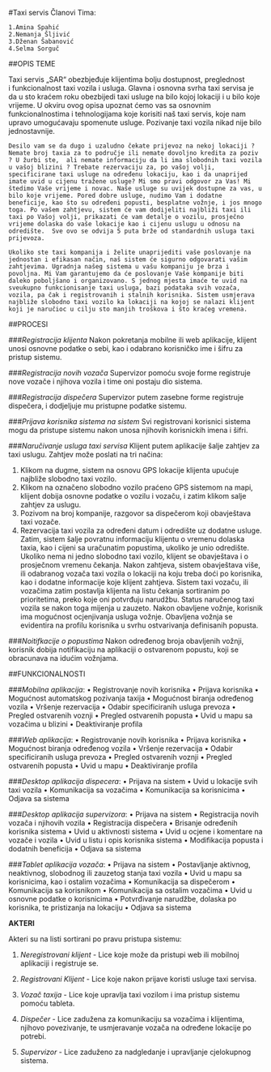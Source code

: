 #Taxi servis
Članovi Tima:

    1.Amina Spahić 
    2.Nemanja Šljivić 
    3.Dženan Šabanović
    4.Selma Sorguč 
    
                                                    
    
##OPIS TEME

Taxi servis „SAR“  obezbjeđuje klijentima bolju dostupnost, preglednost  
i funkcionalnost taxi vozila i usluga. Glavna i osnovna svrha taxi servisa 
je da u sto kraćem roku obezbijedi taxi usluge na bilo kojoj lokaciji i u bilo 
koje vrijeme. U okviru ovog opisa upoznat ćemo vas sa osnovnim 
funkcionalnostima i tehnologijama koje korisiti naš taxi servis, koje nam 
upravo umogućavaju spomenute usluge. Pozivanje taxi vozila nikad nije bilo 
jednostavnije. 

 	Desilo vam se da dugo i uzaludno čekate prijevoz na nekoj lokaciji ? Nemate broj taxia za to područje ili nemate dovoljno kredita za poziv ? U žurbi ste,  ali nemate informaciju da li ima slobodnih taxi vozila u vašoj blizini ? Trebate rezervaciju za, po vašoj volji, specificirane taxi usluge na određenu lokaciju, kao i da unaprijed imate uvid u cijenu tražene usluge? Mi smo pravi odgovor za Vas! Mi  štedimo Vaše vrijeme i novac. Naše usluge su uvijek dostupne za vas, u bilo koje vrijeme. Pored dobre usluge, nudimo Vam i dodatne beneficije, kao što su određeni popusti, besplatne vožnje, i jos mnogo toga. Po vašem zahtjevu, sistem će vam dodijeliti najbliži taxi ili taxi po Vašoj volji, prikazati će vam detalje o vozilu, prosječno vrijeme dolaska do vaše lokacije kao i cijenu uslugu u odnosu na odredište.  Sve ovo se odvija 5 puta brže od standardnih usluga taxi prijevoza.
 	
 	Ukoliko ste taxi kompanija i želite unaprijediti vaše poslovanje na jednostan i efikasan način, naš sistem će sigurno odgovarati vašim zahtjevima. Ugradnja našeg sistema u vašu kompaniju je brza i povoljna. Mi Vam garantujemo da će poslovanje Vaše kompanije biti daleko poboljšano i organizovano. S jednog mjesta imaće te uvid na sveukupno funkcionisanje taxi usluga, bazi podataka svih vozača, vozila, pa čak i registrovanih i stalnih korisnika. Sistem usmjerava najbliže slobodno taxi vozilo ka lokaciji na kojoj se nalazi klijent koji je naručioc u cilju sto manjih troškova i što kraćeg vremena.

   

##PROCESI

###*Registracija klijenta*
Nakon pokretanja mobilne ili web aplikacije, klijent  unosi osnovne podatke o sebi, kao i odabrano korisničko ime i šifru za pristup sistemu. 

###*Registracija novih vozača*
Supervizor pomoću svoje forme registruje nove vozače i njihova vozila i time oni postaju dio sistema.

###*Registracija dispečera*
Supervizor putem zasebne forme registruje dispečera, i dodjeljuje mu pristupne podatke sistemu.

###*Prijava korisnika sistema na sistem*
Svi registrovani korisnici sistema mogu da pristupe sistemu nakon unosa njihovih korisnickih imena i šifri.

###*Naručivanje usluga taxi servisa*
Klijent putem aplikacije šalje zahtjev za taxi uslugu. Zahtjev može poslati na tri načina:
1. Klikom na dugme, sistem na osnovu GPS lokacije klijenta upućuje najbliže slobodno taxi vozilo.
2. Klikom na označeno slobodno vozilo praćeno GPS sistemom na mapi, klijent dobija osnovne podatke o vozilu i vozaču, i zatim klikom salje zahtjev za uslugu. 
3. Pozivom na broj kompanije, razgovor sa dispečerom koji obavještava taxi vozače. 
4. Rezervacija taxi vozila za određeni datum i odredište uz dodatne usluge.
Zatim, sistem šalje povratnu informaciju klijentu o vremenu dolaska taxia, kao i cijeni sa uračunatim popustima, ukoliko je unio odredište. Ukoliko nema ni jedno slobodno taxi vozilo, klijent se obavještava i o prosječnom vremenu čekanja.
Nakon zahtjeva, sistem obavještava više, ili odabranog vozača taxi vozila o lokaciji na koju treba doći po korisnika, kao i dodatne informacije koje klijent zahtjeva. Sistem taxi vozaču, ili vozačima zatim postavlja klijenta na listu čekanja sortiranim po prioritetima, preko koje oni potvrđuju narudžbu. Status naručenog taxi vozila se nakon toga mijenja u zauzeto.
Nakon obavljene vožnje, korisnik ima mogućnost ocjenjivanja usluga vožnje. Obavljena vožnja se evidentira na profilu korisnika u svrhu ostvarivanja definisanih popusta.

###*Noitifkacije o popustima*
Nakon određenog broja obavljenih vožnji, korisnik dobija notifikaciju na aplikaciji o ostvarenom popustu, koji se obracunava na idućim vožnjama. 


##FUNKCIONALNOSTI

###*Mobilna aplikacija*: 
• Registrovanje novih korisnika
• Prijava korisnika
• Mogućnost automatskog pozivanja taxija
• Mogućnost biranja određenog vozila
• Vršenje rezervacija
• Odabir specificiranih usluga prevoza
• Pregled ostvarenih voznji
• Pregled ostvarenih popusta
• Uvid u mapu sa vozačima u blizini
• Deaktiviranje profila

###*Web aplikacija*: 
• Registrovanje novih korisnika
• Prijava korisnika
• Mogućnost biranja određenog vozila
• Vršenje rezervacija
• Odabir specificiranih usluga prevoza
• Pregled ostvarenih voznji
• Pregled ostvarenih popusta
• Uvid u mapu 
• Deaktiviranje profila


###*Desktop aplikacija dispecera*: 
• Prijava na sistem
• Uvid u lokacije svih taxi vozila
• Komunikacija sa vozačima
• Komunikacija sa korisnicima
• Odjava sa sistema

###*Desktop aplikacija supervizora*:
• Prijava na sistem
• Registracija novih vozača i njihovih vozila
• Registracija dispečera
• Brisanje određenih korisnika sistema
• Uvid u aktivnosti sistema
• Uvid u ocjene i komentare na vozače i vozila
• Uvid u listu i opis korisnika sistema
• Modifikacija popusta i dodatnih beneficija
• Odjava sa sistema

###*Tablet aplikacija vozača*:
• Prijava na sistem
• Postavljanje aktivnog, neaktivnog, slobodnog ili zauzetog stanja taxi vozila
• Uvid u mapu sa korisnicima, kao i ostalim vozačima
• Komunikacija sa dispečerom
• Komunikacija sa korisnikom
• Komunikacija sa ostalim vozačima
• Uvid u osnovne podatke o korisnicima
• Potvrđivanje narudžbe, dolaska po korisnika, te pristizanja na lokaciju
• Odjava sa sistema


**AKTERI**

Akteri su na listi sortirani po pravu pristupa sistemu:

1. *Neregistrovani klijent* - Lice koje može da pristupi web ili mobilnoj aplikaciji i registruje se.

2. *Registrovani Klijent* - Lice koje nakon prijave koristi usluge taxi servisa.

3. *Vozač taxija* - Lice koje upravlja taxi vozilom i ima pristup sistemu pomoću tableta.

4. *Dispečer* - Lice zadužena za komunikaciju sa vozačima i klijentima, njihovo povezivanje, te usmjeravanje vozača na određene lokacije po potrebi.

5. *Supervizor* - Lice zaduženo za nadgledanje i upravljanje cjelokupnog sistema.



